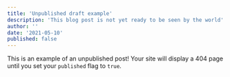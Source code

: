 ```yaml
---
title: 'Unpublished draft example'
description: 'This blog post is not yet ready to be seen by the world'
author: ''
date: '2021-05-10'
published: false
---
```


This is an example of an unpublished post! Your site will display a 404 page until you set your `published` flag to `true`.
